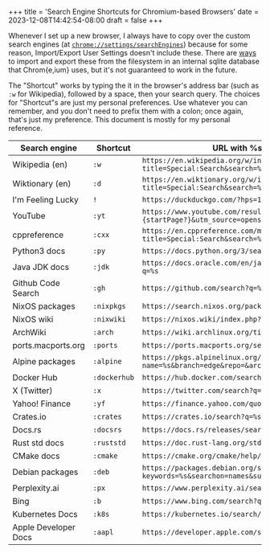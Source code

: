 +++
title = 'Search Engine Shortcuts for Chromium-based Browsers'
date = 2023-12-08T14:42:54-08:00
draft = false
+++

Whenever I set up a new browser, I always have to copy over the custom search engines (at [`chrome://settings/searchEngines`](chrome://settings/searchEngines)) because for some reason, Import/Export User Settings doesn't include these. There are [ways](https://stackoverflow.com/a/50871650) to import and export these from the filesystem in an internal sqlite database that Chrom{e,ium} uses, but it's not guaranteed to work in the future.

The "Shortcut" works by typing the it in the browser's address bar (such as `:w` for Wikipedia), followed by a space, then your search query. The choices for "Shortcut"s are just my personal preferences. Use whatever you can remember, and you don't need to prefix them with a colon; once again, that's just my preference. This document is mostly for my personal reference.

| Search engine        | Shortcut     | URL with %s in place of query                                                              |
|----------------------|--------------|--------------------------------------------------------------------------------------------|
| Wikipedia (en)       | `:w`         | `https://en.wikipedia.org/w/index.php?title=Special:Search&search=%s`                      |
| Wiktionary (en)      | `:d`         | `https://en.wiktionary.org/w/index.php?title=Special:Search&search=%s`                     |
| I'm Feeling Lucky    | `!`          | `https://duckduckgo.com/?hps=1&q=%5C%s&ia=web`                                             |
| YouTube              | `:yt`        | `https://www.youtube.com/results?search_query=%s&page={startPage?}&utm_source=opensearch`  |
| cppreference         | `:cxx`       | `https://en.cppreference.com/mwiki/index.php?title=Special:Search&search=%s`               |
| Python3 docs         | `:py`        | `https://docs.python.org/3/search.html?q=%s`                                               |
| Java JDK docs        | `:jdk`       | `https://docs.oracle.com/en/java/javase/22/docs/api/search.html?q=%s`                      |
| Github Code Search   | `:gh`        | `https://github.com/search?q=%s&type=code`                                                 |
| NixOS packages       | `:nixpkgs`   | `https://search.nixos.org/packages?query=%s`                                               |
| NixOS wiki           | `:nixwiki`   | `https://nixos.wiki/index.php?search=%s`                                                   |
| ArchWiki             | `:arch`      | `https://wiki.archlinux.org/title/Special:Search?search=%s`                                |
| ports.macports.org   | `:ports`     | `https://ports.macports.org/search?q=%s&name=on`                                           |
| Alpine packages      | `:alpine`    | `https://pkgs.alpinelinux.org/packages?name=%s&branch=edge&repo=&arch=&maintainer=`        |
| Docker Hub           | `:dockerhub` | `https://hub.docker.com/search?q=%s`                                                       |
| X (Twitter)          | `:x`         | `https://twitter.com/search?q=%s`                                                          |
| Yahoo! Finance       | `:yf`        | `https://finance.yahoo.com/quote/%s?&.tsrc=fin-srch`                                       |
| Crates.io            | `:crates`    | `https://crates.io/search?q=%s`                                                            |
| Docs.rs              | `:docsrs`    | `https://docs.rs/releases/search?query=%s`                                                 |
| Rust std docs        | `:ruststd`   | `https://doc.rust-lang.org/std/?search=%s`                                                 |
| CMake docs           | `:cmake`     | `https://cmake.org/cmake/help/latest/search.html?q=%s`                                     |
| Debian packages      | `:deb`       | `https://packages.debian.org/search?keywords=%s&searchon=names&suite=bookworm&section=all` |
| Perplexity.ai        | `:px`        | `https://www.perplexity.ai/search?s=o&q=%s`                                                |
| Bing                 | `:b`         | `https://www.bing.com/search?q=%s`                                                         |
| Kubernetes Docs      | `:k8s`       | `https://kubernetes.io/search/?q=%s`                                                       |
| Apple Developer Docs | `:aapl`      | `https://developer.apple.com/search/?q=%s&type=Documentation`                              |
